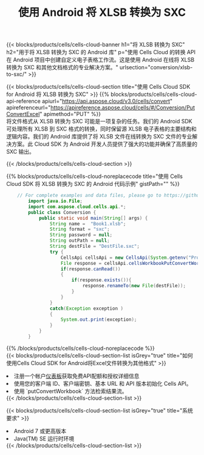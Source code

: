 ﻿---
title: 使用 Android 将 XLSB 转换为 SXC
description: 利用Aspose.Cells Cloud SDK for Android将XLSB格式文件转换为SXC格式文件。
kwords: Excel, Convert XLSB to SXC, REST, Android
howto: How to convert XLSB to SXC using Aspose.Cells Cloud Android library.
---
{{< blocks/products/cells/cells-cloud-banner h1="将 XLSB 转换为 SXC" h2="用于将 XLSB 转换为 SXC 的 Android 库" p="使用 Cells Cloud 的转换 API 在 Android 项目中创建自定义电子表格工作流。这是使用 Android 在线将 XLSB 转换为 SXC 和其他文档格式的专业解决方案。" urlsection="conversion/xlsb-to-sxc/" >}}

{{< blocks/products/cells/cells-cloud-section title="使用 Cells Cloud SDK for Android 将 XLSB 转换为 SXC" >}}
{{% blocks/products/cells/cells-cloud-api-reference apiurl="https://api.aspose.cloud/v3.0/cells/convert" apireferenceurl="https://apireference.aspose.cloud/cells/#/Conversion/PutConvertExcel" apimethod="PUT" %}}
<br/>
将文件格式从 XLSB 转换为 SXC 可能是一项复杂的任务。我们的 Android SDK 可处理所有 XLSB 到 SXC 格式的转换，同时保留源 XLSB 电子表格的主要结构和逻辑内容。我们的 Android 库提供了将 XLSB 文件在线转换为 SXC 文件的专业解决方案。此 Cloud SDK 为 Android 开发人员提供了强大的功能并确保了高质量的 SXC 输出。

{{< /blocks/products/cells/cells-cloud-section >}}

{{% blocks/products/cells/cells-cloud-noreplacecode title="使用 Cells Cloud SDK 将 XLSB 转换为 SXC 的 Android 代码示例" gistPath="" %}}
 
```java
    // For complete examples and data files, please go to https://github.com/aspose-cells-cloud/aspose-cells-cloud-android/
        import java.io.File;
        import com.aspose.cloud.cells.api.*;
        public class Conversion {
            public static void main(String[] args) {
                String name =  "Book1.xlsb";
                String format = "sxc";
                String password = null;
                String outPath = null;
                String destFile = "DestFile.sxc";
                try {
                    CellsApi cellsApi = new CellsApi(System.getenv("ProductClientId"), System.getenv("ProductClientSecret"));
                    File response = cellsApi.cellsWorkbookPutConvertWorkbook(new File(name), format, password, outPath, null,null);            
                    if(response.canRead())
                    {
                        if(response.exists()){
                            response.renameTo(new File(destFile));
                        }                
                    }
                }
                catch(Exception exception )
                {
                    System.out.print(exception);
                }
            }
        }
```
 
{{% /blocks/products/cells/cells-cloud-noreplacecode %}}
<br/>
{{< blocks/products/cells/cells-cloud-section-list isGrey="true" title="如何使用Cells Cloud SDK for Android将Excel文件转换为其他格式" >}}
<li>注册一个帐户<a href="https://dashboard.aspose.cloud/">仪表板</a>获取免费API配额和授权详细信息</li>
<li>使用您的客户端 ID、客户端密钥、基本 URL 和 API 版本初始化 Cells API。</li>
<li>使用 `putConvertWorkbook` 方法检索结果流。</li>
{{< /blocks/products/cells/cells-cloud-section-list >}}

{{< blocks/products/cells/cells-cloud-section-list isGrey="true" title="系统要求" >}}
<li>Android 7 或更高版本</li>
<li>Java(TM) SE 运行时环境</li>
{{< /blocks/products/cells/cells-cloud-section-list >}}
